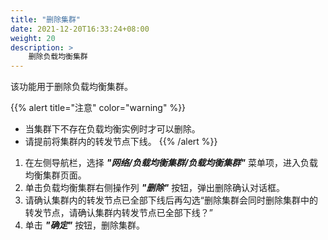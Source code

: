 ```yaml
---
title: "删除集群"
date: 2021-12-20T16:33:24+08:00
weight: 20
description: >
    删除负载均衡集群
---
```


该功能用于删除负载均衡集群。

{{% alert title="注意" color="warning" %}}
- 当集群下不存在负载均衡实例时才可以删除。
- 请提前将集群内的转发节点下线。
{{% /alert %}}

1. 在左侧导航栏，选择 **_"网络/负载均衡集群/负载均衡集群"_** 菜单项，进入负载均衡集群页面。
2. 单击负载均衡集群右侧操作列 **_"删除"_** 按钮，弹出删除确认对话框。
3. 请确认集群内的转发节点已全部下线后再勾选“删除集群会同时删除集群中的转发节点，请确认集群内转发节点已全部下线？”
4. 单击 **_"确定"_** 按钮，删除集群。